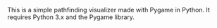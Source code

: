 This is a simple pathfinding visualizer made with Pygame in Python.
It requires Python 3.x and the Pygame library.

